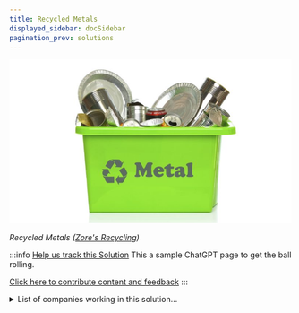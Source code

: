 ```yaml
---
title: Recycled Metals
displayed_sidebar: docSidebar
pagination_prev: solutions
---
```

![](/../static/img/recycled-metals.jpg)

*Recycled Metals ([Zore's Recycling](https://www.zoresrecycling.com/blog/3-categories-of-metal-that-can-be-recycled/))*

:::info [Help us track this Solution](contribute)
This a sample ChatGPT page to get the ball rolling.

[Click here to contribute content and feedback](contribute)
:::

<details>
        <summary>List of companies working in this solution...</summary>
        Experimental feature. Exciting Updates Underway!
        <div>
            <ul>
             
                <li><a href="https://impossiblediamond.com/">Impossible Diamond</a></li>
            
            </ul>
        </div>
        </details>

:::company
  #### [Jobs listed in this solution at Climatebase](https://climatebase.org/jobs?l=&q=&drawdown_solutions=Recycled+Metals)
:::
## Overview


- **Alcoa** recycles aluminum, reducing emissions by up to 95%.
- **Recycled Metals Corporation** recycles steel and aluminum, cutting emissions by 70%.
- Many companies and organizations contribute to developing this solution.

## Progress Made

- Breakthrough technologies include:
  - Efficient recycling processes with minimal material loss.
  - New alloys and composites using recycled metals.
  - Manufacturing processes with recycled metals instead of virgin materials.
- These technologies reduce emissions and make metal production sustainable.
- Key players: **Greencopper**, **Recycling Technologies**, **TerraCycle**, **Ecometals Technologies**.

## Lessons Learned

- **Recycled metals** successfully reverse climate change by reducing emissions and using less virgin material.
- Challenges: toxic chemical release and metal leaching into the environment.
- Leading entities: **Climate Action Network**, **IRENA**, **UN Environment Programme**.

## Challenges Ahead

- Lack of **infrastructure** and energy-intensive processes hinder large-scale adoption.
- **TerraCycle**, which pioneers recycling metals on a small scale, needs expansion.
- Infrastructure must precede scaling to unleash technology's potential.

## Best Path Forward

- **Increase public awareness** about metal recycling benefits.
- **Encourage businesses** to adopt metal recycling.
- **Improve recycling infrastructure**.
- **Research efficient recycling methods**.
- Leading entities: **American Iron and Steel Institute**, **Aluminum Association**, **Institute of Scrap Recycling Industries**.